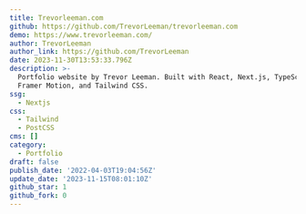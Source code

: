 ```yaml
---
title: Trevorleeman.com
github: https://github.com/TrevorLeeman/trevorleeman.com
demo: https://www.trevorleeman.com/
author: TrevorLeeman
author_link: https://github.com/TrevorLeeman
date: 2023-11-30T13:53:33.796Z
description: >-
  Portfolio website by Trevor Leeman. Built with React, Next.js, TypeScript,
  Framer Motion, and Tailwind CSS.
ssg:
  - Nextjs
css:
  - Tailwind
  - PostCSS
cms: []
category:
  - Portfolio
draft: false
publish_date: '2022-04-03T19:04:56Z'
update_date: '2023-11-15T08:01:10Z'
github_star: 1
github_fork: 0
---
```

